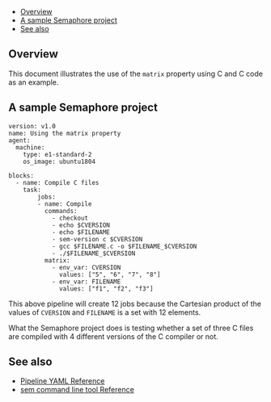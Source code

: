 
* [Overview](#overview)
* [A sample Semaphore project](#a-sample-semaphore-project)
* [See also](#see-also)

## Overview

This document illustrates the use of the `matrix` property using C and C code
as an example.

## A sample Semaphore project

	version: v1.0
	name: Using the matrix property
	agent:
	  machine:
	    type: e1-standard-2
	    os_image: ubuntu1804
    
	blocks:
	  - name: Compile C files
	    task:
	        jobs:
	        - name: Compile
	          commands:
	            - checkout
	            - echo $CVERSION
	            - echo $FILENAME
	            - sem-version c $CVERSION
	            - gcc $FILENAME.c -o $FILENAME_$CVERSION
	            - ./$FILENAME_$CVERSION
	          matrix:
	            - env_var: CVERSION
	              values: ["5", "6", "7", "8"]
	            - env_var: FILENAME
	              values: ["f1", "f2", "f3"]

This above pipeline will create 12 jobs because the Cartesian product of the
values of `CVERSION` and `FILENAME` is a set with 12 elements.

What the Semaphore project does is testing whether a set of three C files are
compiled with 4 different versions of the C compiler or not.

## See also

* [Pipeline YAML Reference](https://docs.semaphoreci.com/article/50-pipeline-yaml)
* [sem command line tool Reference](https://docs.semaphoreci.com/article/53-sem-reference)
